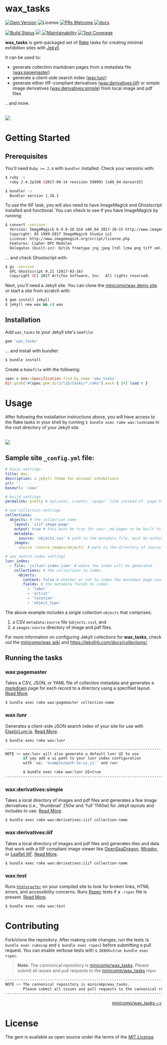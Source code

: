 # wax_tasks
[![Gem Version](https://badge.fury.io/rb/wax_tasks.svg)](https://badge.fury.io/rb/wax_tasks) ![License](https://img.shields.io/badge/license-MIT-yellowgreen.svg) [![PRs Welcome](https://img.shields.io/badge/PRs-welcome-brightgreen.svg?style=flat)](http://makeapullrequest.com) [![docs](http://img.shields.io/badge/docs-rdoc.info-blue.svg)](https://www.rubydoc.info/github/minicomp/wax_tasks/)

[![Build Status](https://travis-ci.org/minicomp/wax_tasks.svg)](https://travis-ci.org/minicomp/wax_tasks) [![](https://img.shields.io/librariesio/github/minicomp/wax_tasks.svg)](https://libraries.io/github/minicomp/wax_tasks) [![Maintainability](https://api.codeclimate.com/v1/badges/14408e7e962b9b84ec65/maintainability)](https://codeclimate.com/github/minicomp/wax_tasks/maintainability) [![Test Coverage](https://api.codeclimate.com/v1/badges/14408e7e962b9b84ec65/test_coverage)](https://codeclimate.com/github/minicomp/wax_tasks/test_coverage)

__wax_tasks__ is gem-packaged set of [Rake](https://ruby.github.io/rake/) tasks for creating minimal exhibition sites with [Jekyll](https://jekyllrb.com/).

It can be used to:
- generate collection markdown pages from a metadata file ([wax:pagemaster](#waxpagemaster))
- generate a client-side search index ([wax:lunr](#waxlunr))
- generate either IIIF-compliant derivatives ([wax:derivatives:iiif](#waxderivativesiiif)) or simple image derivatives ([wax:derivatives:simple](#waxderivativessimple)) from local image and pdf files

.. and more.

<br>
<img src="https://raw.githubusercontent.com/minicomp/wiki/master/assets/wax_screen.gif"/>


# Getting Started

## Prerequisites

You'll need `Ruby >= 2.4` with `bundler` installed. Check your versions with:
```bash
$ ruby -v
  ruby 2.4.2p198 (2017-09-14 revision 59899) [x86_64-darwin15]

$ bundler -v
  Bundler version 1.16.1
```

To use the IIIF task, you will also need to have ImageMagick and Ghostscript installed and functional. You can check to see if you have ImageMagick by running:
```bash
$ convert -version
  Version: ImageMagick 6.9.9-20 Q16 x86_64 2017-10-15 http://www.imagemagick.org
  Copyright: ÂŠ 1999-2017 ImageMagick Studio LLC
  License: http://www.imagemagick.org/script/license.php
  Features: Cipher DPC Modules
  Delegates (built-in): bzlib freetype jng jpeg ltdl lzma png tiff xml zlib
```

... and check Ghostscript with:
```bash
$ gs -version
  GPL Ghostscript 9.21 (2017-03-16)
  Copyright (C) 2017 Artifex Software, Inc.  All rights reserved.
```

Next, you'll need a Jekyll site. You can clone the [minicomp/wax demo site](https://github.com/minicomp/wax/) or start a site from scratch with:

```sh
$ gem install jekyll
$ jekyll new wax && cd wax
```

## Installation

Add `wax_tasks` to your Jekyll site's `Gemfile`:

```ruby
gem 'wax_tasks'
```

... and install with bundler:

```bash
$ bundle install
```

Create a `Rakefile` with the following:
```ruby
spec = Gem::Specification.find_by_name 'wax_tasks'
Dir.glob("#{spec.gem_dir}/lib/tasks/*.rake").each { |r| load r }
```

# Usage

After following the installation instructions above, you will have access to the Rake tasks in your shell by running `$ bundle exec rake wax:taskname` in the root directory of your Jekyll site.

<br>
<img src="https://media.giphy.com/media/e7OR7qbQjF2ocNVS7V/giphy.gif"/>

## Sample site `_config.yml` file:

```yaml
# basic settings
title: Wax.
description: a jekyll theme for minimal exhibitions
url: ''
baseurl: '/wax'

# build settings
permalink: pretty # optional, creates `/page/` link instead of `page.html` links

# wax collection settings
collections:
  objects: # the collection name
    layout: 'iiif-image-page'
    output: true # this must be true for your .md pages to be built to html!
    metadata:
      source: 'objects.csv' # path to the metadata file, must be within '_data'
    images:
      source 'source_images/objects' # path to the directory of source images, must be within '_data'

# wax search index settings
lunr_index:
  - file: 'js/lunr-index.json' # where the index will be generated
    collections: # the collections to index
      objects:
        content: false # whether or not to index the markdown page content (below the YAML)
        fields: # the metadata fields to index
          - 'label'
          - 'artist'
          - 'location'
          - 'object_type'
```

The above example includes a single collection `objects` that comprises:
1. a CSV `metadata:source` file (`objects.csv`), and
2. a `images:source` directory of image and pdf files.

For more information on configuring Jekyll collections for __wax_tasks__, check out the [minicomp/wax wiki](https://minicomp.github.io/wiki/#/wax/) and <https://jekyllrb.com/docs/collections/>.

## Running the tasks

### wax:pagemaster

Takes a CSV, JSON, or YAML file of collection metadata and generates a [markdown](https://daringfireball.net/projects/markdown/syntax) page for each record to a directory using a specified layout. [Read More](https://minicomp.github.io/wiki/#/wax/tasks/pagemaster?id=top).

`$ bundle exec rake wax:pagemaster collection-name`

### wax:lunr

Generates a client-side JSON search index of your site for use with [ElasticLunr.js](http://elasticlunr.com/). [Read More](https://minicomp.github.io/wiki/#/wax/tasks/lunr?id=top).

`$ bundle exec rake wax:lunr`

```sh
------------------------------------------------------------------------
NOTE >> wax:lunr will also generate a default lunr UI to use
        if you add a ui path to your lunr index configuration
        with `ui: 'example/path-to-ui.js'` and run:

        $ bundle exec rake wax:lunr UI=true
------------------------------------------------------------------------
```

### wax:derivatives:simple

Takes a local directory of images and pdf files and generates a few image derivatives (i.e., 'thumbnail' 250w and 'full' 1140w) for Jekyll layouts and includes to use. [Read More]().

`$ bundle exec rake wax:derivatives:iiif collection-name`

### wax:derivatives:iiif

Takes a local directory of images and pdf files and generates tiles and data that work with a IIIF compliant image viewer like [OpenSeaDragon](https://openseadragon.github.io/), [Mirador](http://projectmirador.org/), or [Leaflet IIIF](https://github.com/mejackreed/Leaflet-IIIF). [Read More](https://minicomp.github.io/wiki/#/wax/tasks/iiif?id=top).

`$ bundle exec rake wax:derivatives:iiif collection-name`

### wax:test

Runs [`htmlproofer`](https://github.com/gjtorikian/html-proofer) on your compiled site to look for broken links, HTML errors, and accessibility concerns. Runs [Rspec](http://rspec.info/) tests if a `.rspec` file is present. [Read More](https://minicomp.github.io/wiki/#/wax/tasks/test?id=top).

`$ bundle exec rake wax:test`

# Contributing

Fork/clone the repository. After making code changes, run the tests (`$ bundle exec rubocop` and `$ bundle exec rspec`) before submitting a pull request. You can enable verbose tests with `$ DEBUG=true bundle exec rspec`.

> __Note:__ The cannonical repository is [minicomp/wax_tasks](https://github.com/minicomp/wax_tasks/). Please submit all issues and pull requests to the [minicomp/wax_tasks](https://github.com/minicomp/wax_tasks/) repo.


```sh
---------------------------------------------------------------------------
NOTE >> The cannonical repository is minicomp/wax_tasks.
        Please submit all issues and pull requests to the cannonical repo.
---------------------------------------------------------------------------
```
<p align="right"><a href='https://github.com/minicomp/wax_tasks/'>minicomp/wax_tasks ~></a></p>

# License

The gem is available as open source under the terms of the [MIT License](LICENSE).
